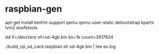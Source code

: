 raspbian-gen
============

apt-get install binfmt-support qemu qemu-user-static debootstrap kpartx lvm2 dosfstools

dd if=/dev/zero of=sd-4gb.bin bs=1k count=3917824

./build_rpi_sd_card.raspbian.sh sd-4gb.bin | tee ex.log
